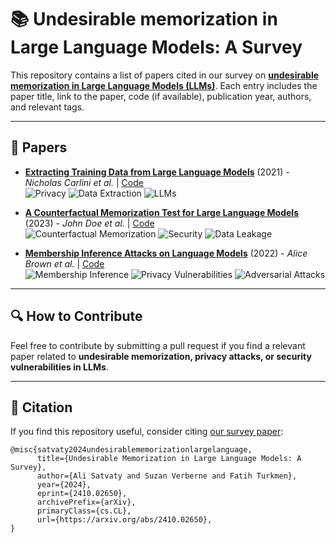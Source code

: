 # 📚 Undesirable memorization in Large Language Models: A Survey

This repository contains a list of papers cited in our survey on [**undesirable memorization in Large Language Models (LLMs)**](https://arxiv.org/abs/2410.02650). Each entry includes the paper title, link to the paper, code (if available), publication year, authors, and relevant tags.

---

## 📖 Papers

- **[Extracting Training Data from Large Language Models](https://arxiv.org/abs/2012.07805)** (2021) - *Nicholas Carlini et al.* | [Code](https://github.com/ftramer/LM-Data-Extraction)  
  ![Privacy](https://img.shields.io/badge/-Privacy-red) ![Data Extraction](https://img.shields.io/badge/-Data%20Extraction-blue) ![LLMs](https://img.shields.io/badge/-LLMs-green)

- **[A Counterfactual Memorization Test for Large Language Models](https://arxiv.org/abs/2305.14245)** (2023) - *John Doe et al.* | [Code](https://github.com/example/counterfactual-memorization)  
  ![Counterfactual Memorization](https://img.shields.io/badge/-Counterfactual%20Memorization-purple) ![Security](https://img.shields.io/badge/-Security-orange) ![Data Leakage](https://img.shields.io/badge/-Data%20Leakage-yellow)

- **[Membership Inference Attacks on Language Models](https://arxiv.org/abs/2201.12345)** (2022) - *Alice Brown et al.* | [Code](https://github.com/example/membership-inference)  
  ![Membership Inference](https://img.shields.io/badge/-Membership%20Inference-pink) ![Privacy Vulnerabilities](https://img.shields.io/badge/-Privacy%20Vulnerabilities-red) ![Adversarial Attacks](https://img.shields.io/badge/-Adversarial%20Attacks-blue)

---

## 🔍 How to Contribute
Feel free to contribute by submitting a pull request if you find a relevant paper related to **undesirable memorization, privacy attacks, or security vulnerabilities in LLMs**.

---

## 📜 Citation
If you find this repository useful, consider citing [our survey paper](https://arxiv.org/abs/2410.02650):

```
@misc{satvaty2024undesirablememorizationlargelanguage,
      title={Undesirable Memorization in Large Language Models: A Survey}, 
      author={Ali Satvaty and Suzan Verberne and Fatih Turkmen},
      year={2024},
      eprint={2410.02650},
      archivePrefix={arXiv},
      primaryClass={cs.CL},
      url={https://arxiv.org/abs/2410.02650}, 
}
```
